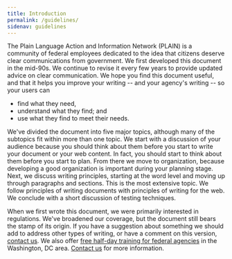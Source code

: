```yaml
---
title: Introduction
permalink: /guidelines/
sidenav: guidelines
---
```


The Plain Language Action and Information Network (PLAIN) is a community of federal employees dedicated to the idea that citizens deserve clear communications from government. We first developed this document in the mid-90s. We continue to revise it every few years to provide updated advice on clear communication. We hope you find this document useful, and that it helps you improve your writing -- and your agency's writing -- so your users can

- find what they need,
- understand what they find; and
- use what they find to meet their needs.

We've divided the document into five major topics, although many of the subtopics fit within more than one topic. We start with a discussion of your audience because you should think about them before you start to write your document or your web content. In fact, you should start to think about them before you start to plan. From there we move to organization, because developing a good organization is important during your planning stage. Next, we discuss writing principles, starting at the word level and moving up through paragraphs and sections. This is the most extensive topic. We follow principles of writing documents with principles of writing for the web. We conclude with a short discussion of testing techniques.

When we first wrote this document, we were primarily interested in regulations. We've broadened our coverage, but the document still bears the stamp of its origin. If you have a suggestion about something we should add to address other types of writing, or have a comment on this version, [contact us](#). We also offer [free half-day training for federal agencies](#) in the Washington, DC area. [Contact us](#) for more information.
